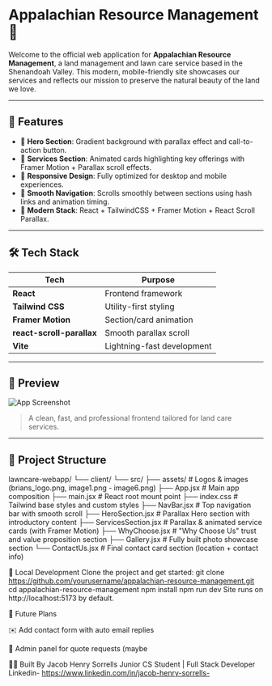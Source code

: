 # Appalachian Resource Management 🌿

Welcome to the official web application for **Appalachian Resource Management**, a land management and lawn care service based in the Shenandoah Valley. This modern, mobile-friendly site showcases our services and reflects our mission to preserve the natural beauty of the land we love.

---

## 🚀 Features

- 🌄 **Hero Section**: Gradient background with parallax effect and call-to-action button.
- 🧰 **Services Section**: Animated cards highlighting key offerings with Framer Motion + Parallax scroll effects.
- 📱 **Responsive Design**: Fully optimized for desktop and mobile experiences.
- 🔗 **Smooth Navigation**: Scrolls smoothly between sections using hash links and animation timing.
- 🌿 **Modern Stack**: React + TailwindCSS + Framer Motion + React Scroll Parallax.

---

## 🛠️ Tech Stack

| Tech             | Purpose                        |
|------------------|--------------------------------|
| **React**        | Frontend framework             |
| **Tailwind CSS** | Utility-first styling          |
| **Framer Motion**| Section/card animation         |
| **react-scroll-parallax** | Smooth parallax scroll |
| **Vite**         | Lightning-fast development     |

---

## 📸 Preview

![App Screenshot](./src/assets/brians_logo.png)  
> A clean, fast, and professional frontend tailored for land care services.

---

## 📁 Project Structure

lawncare-webapp/
└── client/
    └── src/
        ├── assets/               # Logos & images (brians_logo.png, image1.png - image6.png)
        ├── App.jsx               # Main app composition
        ├── main.jsx              # React root mount point
        ├── index.css             # Tailwind base styles and custom styles
        ├── NavBar.jsx            # Top navigation bar with smooth scroll
        ├── HeroSection.jsx       # Parallax Hero section with introductory content
        ├── ServicesSection.jsx   # Parallax & animated service cards (with Framer Motion)
        ├── WhyChoose.jsx         # "Why Choose Us" trust and value proposition section
        ├── Gallery.jsx           # Fully built photo showcase section
        └── ContactUs.jsx         # Final contact card section (location + contact info)

🧪 Local Development
Clone the project and get started:
git clone https://github.com/yourusername/appalachian-resource-management.git
cd appalachian-resource-management
npm install
npm run dev
Site runs on http://localhost:5173 by default.

🎯 Future Plans

✉️ Add contact form with auto email replies

🧠 Admin panel for quote requests (maybe

👨‍💻 Built By
Jacob Henry Sorrells
Junior CS Student | Full Stack Developer
Linkedin- https://www.linkedin.com/in/jacob-henry-sorrells-


